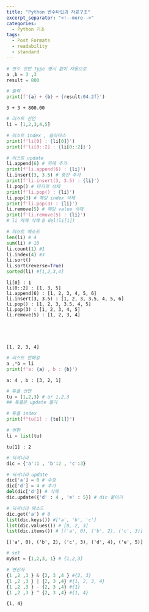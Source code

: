 ```yaml
---
title: "Python 변수타입과 자료구조"
excerpt_separator: "<!--more-->"
categories:
  - Python 기초
tags:
  - Post Formats
  - readability
  - standard
---
```



```python
# 변수 선언 Type 명시 없이 자동으로
a ,b = 3 ,3
result = 800
```


```python
# 출력
print(f'{a} + {b} + {result:04.2f}')
```

    3 + 3 + 800.00
    


```python
# 리스트 선언
li = [1,2,3,4,5]

# 리스트 index , 슬라이스
print(f'li[0] : {li[0]}')
print(f'li[0::2] : {li[0::2]}')

# 리스트 update
li.append(6) # 뒤에 추가
print(f'li.append(6) : {li}')
li.insert(3, 3.5) # 중간 추가
print(f'li.insert(3, 3.5) : {li}')
li.pop() # 마지막 삭제
print(f'li.pop() : {li}')
li.pop(3) # 해당 index 삭제
print(f'li.pop(3) : {li}')
li.remove(5) # 해당 value 삭제
print(f'li.remove(5) : {li}')
# li 자체 삭제 @ del(li[i])

# 리스트 메소드
len(li) # 4
sum(li) # 10
li.count(1) #1
li.index(4) #3
li.sort()
li.sort(reverse=True)
sorted(li) #[1,2,3,4]

```

    li[0] : 1
    li[0::2] : [1, 3, 5]
    li.append(6) : [1, 2, 3, 4, 5, 6]
    li.insert(3, 3.5) : [1, 2, 3, 3.5, 4, 5, 6]
    li.pop() : [1, 2, 3, 3.5, 4, 5]
    li.pop(3) : [1, 2, 3, 4, 5]
    li.remove(5) : [1, 2, 3, 4]
    




    [1, 2, 3, 4]




```python
# 리스트 언패킹
a ,*b = li
print(f'a: {a} , b : {b}')
```

    a: 4 , b : [3, 2, 1]
    


```python
# 튜플 선언
tu = (1,2,3) # or 1,2,3
## 튜플은 update 불가

# 튜플 index
print(f"tu[1] : {tu[1]}")

# 변환
li = list(tu)
```

    tu[1] : 2
    


```python
# 딕셔너리
dic = {'a':1 , 'b':2 , 'c':3}

# 딕셔너리 update
dic['a'] = 0 # 수정
dic['d'] = 4 # 추가
del(dic['d']) # 삭제
dic.update({'d' : 4 , 'e' : 5}) # dic 붙이기

# 딕셔너리 메소드
dic.get('a') # 0
list(dic.keys()) #['a', 'b', 'c']
list(dic.values()) # [0, 2, 3]
list(dic.items()) # [('a', 0), ('b', 2), ('c', 3)]

```




    [('a', 0), ('b', 2), ('c', 3), ('d', 4), ('e', 5)]




```python
# set
mySet = {1,2,3, 1} # {1,2,3}

# 연산자
{1 ,2 ,3 } & {2, 3 ,4 } #{2, 3}
{1 ,2 ,3 } | {2, 3 ,4} #{1, 2, 3, 4}
{1 ,2 ,3 } - {2, 3 ,4} #{1}
{1 ,2 ,3 } ^ {2, 3 ,4} #{1, 4}
```




    {1, 4}


